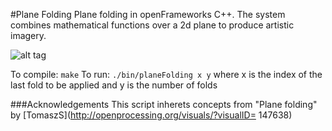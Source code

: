 #Plane Folding
Plane folding in openFrameworks C++. The system combines mathematical functions over a 2d plane to produce artistic imagery.

![alt tag](http://33.media.tumblr.com/c9361778da6fe345a08aa7be8c8b69a8/tumblr_nlnmh6SKEH1r0bfx2o1_400.gif)

To compile: 
    ```make```
To run:
    ```./bin/planeFolding x y```
    where x is the index of the last fold to be applied and y is the number of folds

###Acknowledgements
This script inherets concepts from "Plane folding" by [TomaszS](http://openprocessing.org/visuals/?visualID= 147638)
